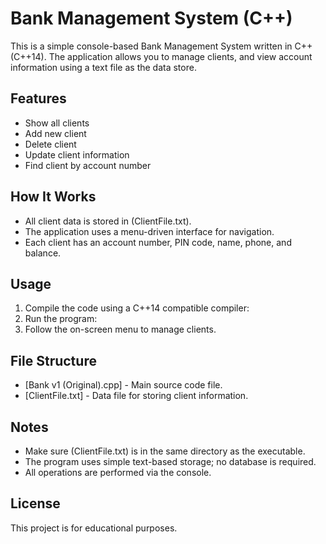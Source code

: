 # Bank Management System (C++)

This is a simple console-based Bank Management System written in C++ (C++14). The application allows you to manage clients, and view account information using a text file as the data store.

## Features

- Show all clients
- Add new client
- Delete client
- Update client information
- Find client by account number

## How It Works
- All client data is stored in (ClientFile.txt).
- The application uses a menu-driven interface for navigation.
- Each client has an account number, PIN code, name, phone, and balance.

## Usage
1. Compile the code using a C++14 compatible compiler:
2. Run the program:
3. Follow the on-screen menu to manage clients.

## File Structure
- [Bank v1 (Original).cpp] - Main source code file.
- [ClientFile.txt] - Data file for storing client information.

## Notes
- Make sure (ClientFile.txt) is in the same directory as the executable.
- The program uses simple text-based storage; no database is required.
- All operations are performed via the console.

## License
This project is for educational purposes.
